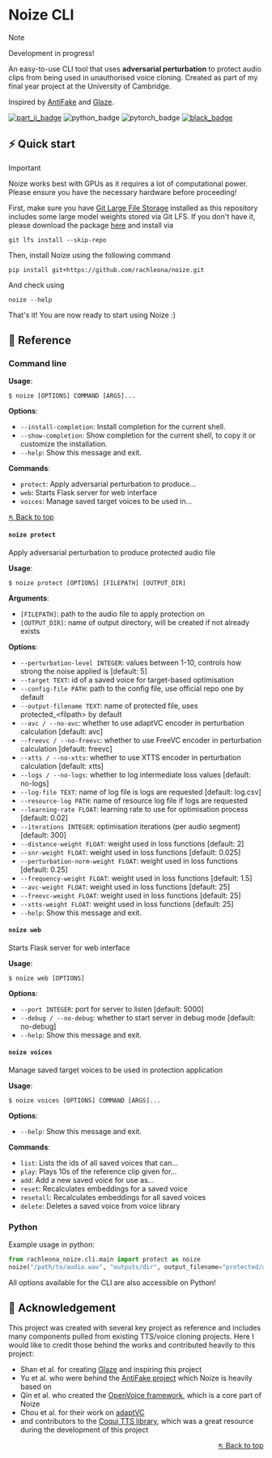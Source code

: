 
<a name="readme-top"></a>

# Noize CLI

> [!NOTE]  
> Development in progress!

An easy-to-use CLI tool that uses **adversarial perturbation** to protect audio clips from being used in unauthorised voice cloning. Created as part of my final year project at the University of Cambridge. 

<!--gif?-->

Inspired by [AntiFake][antifake] and [Glaze][glaze].

<!-- badges -->
<!--remember to add python version here-->
[![part_ii_badge]][part_ii_page]
![python_badge]
![pytorch_badge]
[![black_badge]][black]
<!-- badges -->

<!--**&searr;&nbsp;&nbsp;Read my dissertation here&nbsp;&nbsp;&swarr;**

<a href="https://gowebly.org" target="_blank" title="Go to the Gowebly CLI website"><img width="99%" alt="gowebly create command" src="https://raw.githubusercontent.com/gowebly/.github/main/images/gowebly_create.gif"></a> -->

 
## ⚡️ Quick start

> [!IMPORTANT]
> Noize works best with GPUs as it requires a lot of computational power. Please ensure you have the necessary hardware before proceeding!

First, make sure you have [Git Large File Storage][git_lfs] installed as this repository includes some large model weights stored via Git LFS. If you don't have it, please download the package [here][git_lfs] and install via
```console
git lfs install --skip-repo
```

Then, install Noize using the following command
```console
pip install git+https://github.com/rachleona/noize.git
```

And check using
```console
noize --help
```

That's it! You are now ready to start using Noize :)

## 📖 Reference

<!-- > [!IMPORTANT]
> While Noize works on all platforms, it currently works best with GPUs as it requires a lot of computational power. If you don't have access to the recommended hardware, please read through the performance section and make sure you understand the limitations of the software before you proceed. -->

### Command line

**Usage**:

```console
$ noize [OPTIONS] COMMAND [ARGS]...
```

**Options**:

* `--install-completion`: Install completion for the current shell.
* `--show-completion`: Show completion for the current shell, to copy it or customize the installation.
* `--help`: Show this message and exit.

**Commands**:

* `protect`: Apply adversarial perturbation to produce...
* `web`: Starts Flask server for web interface
* `voices`: Manage saved target voices to be used in...

[&nwarr; Back to top](#readme-top)

#### `noize protect`

Apply adversarial perturbation to produce protected audio file

**Usage**:

```console
$ noize protect [OPTIONS] [FILEPATH] [OUTPUT_DIR]
```

**Arguments**:

* `[FILEPATH]`: path to the audio file to apply protection on
* `[OUTPUT_DIR]`: name of output directory, will be created if not already exists

**Options**:

* `--perturbation-level INTEGER`: values between 1-10, controls how strong the noise applied is  [default: 5]
* `--target TEXT`: id of a saved voice for target-based optimisation
* `--config-file PATH`: path to the config file, use official repo one by default
* `--output-filename TEXT`: name of protected file, uses protected_&lt;filpath&gt; by default
* `--avc / --no-avc`: whether to use adaptVC encoder in perturbation calculation  [default: avc]
* `--freevc / --no-freevc`: whether to use FreeVC encoder in perturbation calculation  [default: freevc]
* `--xtts / --no-xtts`: whether to use XTTS encoder in perturbation calculation  [default: xtts]
* `--logs / --no-logs`: whether to log intermediate loss values  [default: no-logs]
* `--log-file TEXT`: name of log file is logs are requested  [default: log.csv]
* `--resource-log PATH`: name of resource log file if logs are requested
* `--learning-rate FLOAT`: learning rate to use for optimisation process  [default: 0.02]
* `--iterations INTEGER`: optimisation iterations (per audio segment)  [default: 300]
* `--distance-weight FLOAT`: weight used in loss functions  [default: 2]
* `--snr-weight FLOAT`: weight used in loss functions  [default: 0.025]
* `--perturbation-norm-weight FLOAT`: weight used in loss functions  [default: 0.25]
* `--frequency-weight FLOAT`: weight used in loss functions  [default: 1.5]
* `--avc-weight FLOAT`: weight used in loss functions  [default: 25]
* `--freevc-weight FLOAT`: weight used in loss functions  [default: 25]
* `--xtts-weight FLOAT`: weight used in loss functions  [default: 25]
* `--help`: Show this message and exit.

#### `noize web`

Starts Flask server for web interface

**Usage**:

```console
$ noize web [OPTIONS]
```

**Options**:

* `--port INTEGER`: port for server to listen  [default: 5000]
* `--debug / --no-debug`: whether to start server in debug mode  [default: no-debug]
* `--help`: Show this message and exit.

#### `noize voices`

Manage saved target voices to be used in protection application

**Usage**:

```console
$ noize voices [OPTIONS] COMMAND [ARGS]...
```

**Options**:

* `--help`: Show this message and exit.

**Commands**:

* `list`: Lists the ids of all saved voices that can...
* `play`: Plays 10s of the reference clip given for...
* `add`: Add a new saved voice for use as...
* `reset`: Recalculates embeddings for a saved voice
* `resetall`: Recalculates embeddings for all saved voices
* `delete`: Deletes a saved voice from voice library
  

### Python
Example usage in python:
```py
from rachleona_noize.cli.main import protect as noize
noize("/path/to/audio.wav", "outputs/dir", output_filename="protected/audio.wav", perturbation_level=10)
```
All options available for the CLI are also accessible on Python!




  

<!-- ## 📈 Performance


## 🔧 Configurations-->


## 🫡 Acknowledgement
This project was created with several key project as reference and includes many components pulled from existing TTS/voice cloning projects. Here I would like to credit those behind the works and contributed heavily to this project:

- Shan et al. for creating [Glaze][glaze] and inspiring this project
- Yu et al. who were behind the [AntiFake project][antifake] which Noize is heavily based on
- Qin et al. who created the [OpenVoice framework][openvoice], which is a core part of Noize
- Chou et al. for their work on [adaptVC][avc]
- and contributors to the [Coqui TTS library][coqui_tts], which was a great resource during the development of this project



<div align="right">

  

[&nwarr; Back to top](#readme-top)

  

</div>

<!-- badge links -->

[part_ii_badge]:https://img.shields.io/badge/cambridge%20part%20ii-85B09A?style=for-the-badge
[pytorch_badge]:https://img.shields.io/badge/pytorch-2.2+-ee4c2c.svg?style=for-the-badge
[black_badge]:https://img.shields.io/badge/code%20style-black-000000.svg?style=for-the-badge
[python_badge]:https://img.shields.io/python/required-version-toml?tomlFilePath=https%3A%2F%2Fraw.githubusercontent.com%2Frachleona%2Fnoize%2Frefs%2Fheads%2Fmain%2Fpyproject.toml&style=for-the-badge

<!--package and repo links-->
[black]:https://github.com/psf/black
[git_lfs]:https://git-lfs.com/
[coqui_tts]:https://github.com/coqui-ai/TTS
[avc]:https://github.com/jjery2243542/adaptive_voice_conversion
[openvoice]:https://github.com/myshell-ai/OpenVoice

<!--other links-->
[part_ii_page]:https://www.cst.cam.ac.uk/teaching/part-ii/projects
[glaze]:https://glaze.cs.uchicago.edu/
[antifake]:https://sites.google.com/view/yu2023antifake


